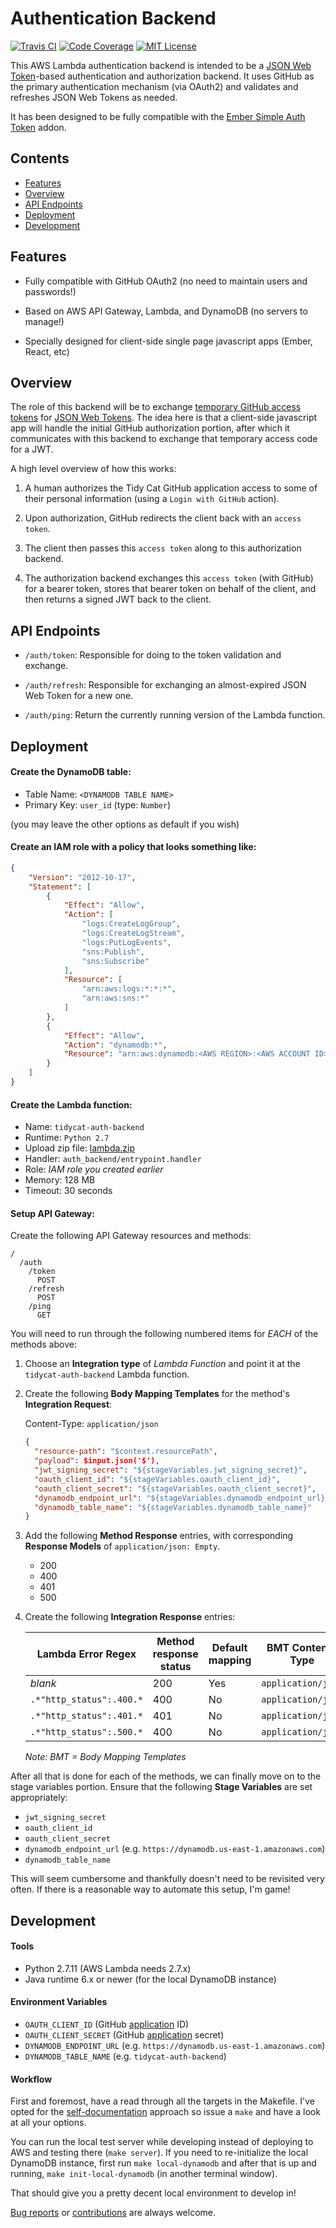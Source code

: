 # Authentication Backend

[![Travis CI](https://img.shields.io/travis/tidycat/auth-backend/master.svg?style=flat-square)](https://travis-ci.org/tidycat/auth-backend)
[![Code Coverage](https://img.shields.io/coveralls/tidycat/auth-backend/master.svg?style=flat-square)](https://coveralls.io/github/tidycat/auth-backend?branch=master)
[![MIT License](https://img.shields.io/badge/license-MIT-brightgreen.svg?style=flat-square)](LICENSE.txt)

This AWS Lambda authentication backend is intended to be a [JSON Web
Token][2]-based authentication and authorization backend. It uses GitHub as the
primary authentication mechanism (via OAuth2) and validates and refreshes JSON
Web Tokens as needed.

It has been designed to be fully compatible with the [Ember Simple Auth
Token][3] addon.


## Contents

- [Features](#features)
- [Overview](#overview)
- [API Endpoints](#api-endpoints)
- [Deployment](#deployment)
- [Development](#development)


## Features

- Fully compatible with GitHub OAuth2 (no need to maintain users and
  passwords!)

- Based on AWS API Gateway, Lambda, and DynamoDB (no servers to manage!)

- Specially designed for client-side single page javascript apps (Ember, React,
  etc)


## Overview

The role of this backend will be to exchange [temporary GitHub access
tokens][1] for [JSON Web Tokens][2]. The idea here is that a client-side
javascript app will handle the initial GitHub authorization portion, after
which it communicates with this backend to exchange that temporary access code
for a JWT.

A high level overview of how this works:

1. A human authorizes the Tidy Cat GitHub application access to some of their
   personal information (using a `Login with GitHub` action).

1. Upon authorization, GitHub redirects the client back with an `access token`.

1. The client then passes this `access token` along to this authorization
   backend.

1. The authorization backend exchanges this `access token` (with GitHub) for a
   bearer token, stores that bearer token on behalf of the client, and then
   returns a signed JWT back to the client.


## API Endpoints

- `/auth/token`: Responsible for doing to the token validation and exchange.

- `/auth/refresh`: Responsible for exchanging an almost-expired JSON Web Token
for a new one.

- `/auth/ping`: Return the currently running version of the Lambda function.


## Deployment


#### Create the DynamoDB table:

- Table Name: `<DYNAMODB TABLE NAME>`
- Primary Key: `user_id` (type: `Number`)

(you may leave the other options as default if you wish)


#### Create an IAM role with a policy that looks something like:

``` json
{
    "Version": "2012-10-17",
    "Statement": [
        {
            "Effect": "Allow",
            "Action": [
                "logs:CreateLogGroup",
                "logs:CreateLogStream",
                "logs:PutLogEvents",
                "sns:Publish",
                "sns:Subscribe"
            ],
            "Resource": [
                "arn:aws:logs:*:*:*",
                "arn:aws:sns:*"
            ]
        },
        {
            "Effect": "Allow",
            "Action": "dynamodb:*",
            "Resource": "arn:aws:dynamodb:<AWS REGION>:<AWS ACCOUNT ID>:table/<DYNAMODB TABLE NAME>"
        }
    ]
}
```

#### Create the Lambda function:

- Name: `tidycat-auth-backend`
- Runtime: `Python 2.7`
- Upload zip file: [lambda.zip](https://github.com/tidycat/auth-backend/releases/latest)
- Handler: `auth_backend/entrypoint.handler`
- Role: _IAM role you created earlier_
- Memory: 128 MB
- Timeout: 30 seconds


#### Setup API Gateway:

Create the following API Gateway resources and methods:

``` text
/
  /auth
    /token
      POST
    /refresh
      POST
    /ping
      GET
```

You will need to run through the following numbered items for _EACH_ of the
methods above:

1. Choose an **Integration type** of _Lambda Function_ and point it at the
   `tidycat-auth-backend` Lambda function.

1. Create the following **Body Mapping Templates** for the method's
   **Integration Request**:

    Content-Type: `application/json`

    ``` json
    {
      "resource-path": "$context.resourcePath",
      "payload": $input.json('$'),
      "jwt_signing_secret": "${stageVariables.jwt_signing_secret}",
      "oauth_client_id": "${stageVariables.oauth_client_id}",
      "oauth_client_secret": "${stageVariables.oauth_client_secret}",
      "dynamodb_endpoint_url": "${stageVariables.dynamodb_endpoint_url}",
      "dynamodb_table_name": "${stageVariables.dynamodb_table_name}"
    }
    ```

1. Add the following **Method Response** entries, with corresponding **Response
   Models** of `application/json: Empty`.

    - 200
    - 400
    - 401
    - 500

1. Create the following **Integration Response** entries:

    | Lambda Error Regex       | Method response status | Default mapping | BMT Content-Type   | BMT Template                    |
    | ------------------       | ---------------------- | --------------- | ----------------   | ------------                    |
    | _blank_                  | 200                    | Yes             | `application/json` | `$input.json('$.data')`         |
    | `.*"http_status":.400.*` | 400                    | No              | `application/json` | `$input.path('$.errorMessage')` |
    | `.*"http_status":.401.*` | 401                    | No              | `application/json` | `$input.path('$.errorMessage')` |
    | `.*"http_status":.500.*` | 400                    | No              | `application/json` | `$input.path('$.errorMessage')` |

    _Note: BMT = Body Mapping Templates_

After all that is done for each of the methods, we can finally move on to the
stage variables portion. Ensure that the following **Stage Variables** are set
appropriately:

- `jwt_signing_secret`
- `oauth_client_id`
- `oauth_client_secret`
- `dynamodb_endpoint_url` (e.g. `https://dynamodb.us-east-1.amazonaws.com`)
- `dynamodb_table_name`

This will seem cumbersome and thankfully doesn't need to be revisited very
often. If there is a reasonable way to automate this setup, I'm game!


## Development

#### Tools

- Python 2.7.11 (AWS Lambda needs 2.7.x)
- Java runtime 6.x or newer (for the local DynamoDB instance)

#### Environment Variables

- `OAUTH_CLIENT_ID` (GitHub [application][4] ID)
- `OAUTH_CLIENT_SECRET` (GitHub [application][4] secret)
- `DYNAMODB_ENDPOINT_URL` (e.g. `https://dynamodb.us-east-1.amazonaws.com`)
- `DYNAMODB_TABLE_NAME` (e.g. `tidycat-auth-backend`)

#### Workflow

First and foremost, have a read through all the targets in the Makefile. I've
opted for the [self-documentation][5] approach so issue a `make` and have a
look at all your options.

You can run the local test server while developing instead of deploying to AWS
and testing there (`make server`). If you need to re-initialize the local
DynamoDB instance, first run `make local-dynamodb` and after that is up and
running, `make init-local-dynamodb` (in another terminal window).

That should give you a pretty decent local environment to develop in!

[Bug reports][6] or [contributions][7] are always welcome.


[1]: https://developer.github.com/v3/oauth/#web-application-flow
[2]: https://jwt.io
[3]: https://github.com/jpadilla/ember-simple-auth-token
[4]: https://github.com/settings/applications/new
[5]: http://marmelab.com/blog/2016/02/29/auto-documented-makefile.html
[6]: https://github.com/tidycat/auth-backend/issues
[7]: https://github.com/tidycat/auth-backend/pulls
